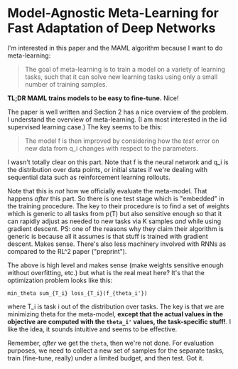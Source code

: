 # Model-Agnostic Meta-Learning for Fast Adaptation of Deep Networks

I'm interested in this paper and the MAML algorithm because I want to do
meta-learning:

> The goal of meta-learning is to train a model on a variety of learning tasks,
> such that it can solve new learning tasks using only a small number of
> training samples.

**TL;DR MAML trains models to be easy to fine-tune.** Nice!

The paper is well written and Section 2 has a nice overview of the problem. I
understand the overview of meta-learning. (I am most interested in the iid
supervised learning case.) The key seems to be this:

> The model f is then improved by considering how the *test* error on new data
> from q_i changes with respect to the parameters. 

I wasn't totally clear on this part. Note that f is the neural network and q_i
is the distribution over data points, or initial states if we're dealing with
sequential data such as reinforcement learning rollouts.

Note that this is *not* how we officially evaluate the meta-model. That happens
*after* this part. So there is one test stage which is "embedded" in the
training procedure. The key to their procedure is to find a set of weights which
is generic to all tasks from p(T) but also sensitive enough so that it can
rapidly adjust as needed to new tasks via K samples *and* while using gradient
descent. PS: one of the reasons why they claim their algorithm is generic is
because all it assumes is that stuff is trained with gradient descent. Makes
sense. There's also less machinery involved with RNNs as compared to the RL^2
paper ("preprint").

The above is high level and makes sense (make weights sensitive enough without
overfitting, etc.) but what is the real meat here? It's that the optimization
problem looks like this:

```
min_theta sum_{T_i} loss_{T_i}(f_{theta_i'})
```

where T_i is task i out of the distribution over tasks. The key is that we are
minimizing theta for the meta-model, **except that the actual values in the
objective are computed with the `theta_i'` values, the task-specific stuff!**.
I like the idea, it sounds intuitive and seems to be effective.

Remember, *after* we get the `theta`, then we're not done. For evaluation
purposes, we need to collect a new set of samples for the separate tasks, train
(fine-tune, really) under a limited budget, and then test. Got it.
